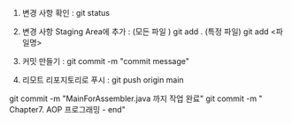 
1. 변경 사항 확인  : git status

2. 변경 사항 Staging Area에 추가  :
   (모든 파일 )  git add .
   (특정 파일) git add <파일명>

3. 커밋 만들기 : git commit -m "commit message"

4. 리모트 리포지토리로 푸시 : git push origin main


git commit -m  "MainForAssembler.java 까지 작업 완료"
git commit -m  " Chapter7. AOP 프로그래밍 - end"